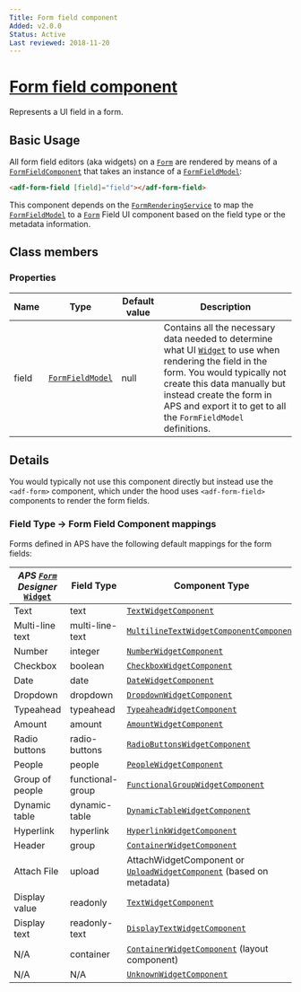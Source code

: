 ```yaml
---
Title: Form field component
Added: v2.0.0
Status: Active
Last reviewed: 2018-11-20
---
```


# [Form field component](../../../lib/core/form/components/form-field/form-field.component.ts "Defined in form-field.component.ts")

Represents a UI field in a form.

## Basic Usage

All form field editors (aka widgets) on a [`Form`](../../../lib/process-services/src/lib/task-list/models/form.model.ts) are rendered by means of a [`FormFieldComponent`](../../core/components/form-field.component.md)
that takes an instance of a [`FormFieldModel`](../../core/models/form-field.model.md):

```html
<adf-form-field [field]="field"></adf-form-field>
```

This component depends on the [`FormRenderingService`](../../core/services/form-rendering.service.md) to map the [`FormFieldModel`](../../core/models/form-field.model.md) to a [`Form`](../../../lib/process-services/src/lib/task-list/models/form.model.ts) Field UI component
based on the field type or the metadata information.

## Class members

### Properties

| Name | Type | Default value | Description |
| --- | --- | --- | --- |
| field | [`FormFieldModel`](../../core/models/form-field.model.md) | null | Contains all the necessary data needed to determine what UI [`Widget`](../../../lib/testing/src/lib/core/pages/form/widgets/widget.ts) to use when rendering the field in the form. You would typically not create this data manually but instead create the form in APS and export it to get to all the `FormFieldModel` definitions. |

## Details

You would typically not use this component directly but instead use the `<adf-form>` component, which under the hood
uses `<adf-form-field>` components to render the form fields.

### Field Type -> Form Field Component mappings

Forms defined in APS have the following default mappings for the form fields:

| *APS [`Form`](../../../lib/process-services/src/lib/task-list/models/form.model.ts) Designer* [`Widget`](../../../lib/testing/src/lib/core/pages/form/widgets/widget.ts) | Field Type       | Component Type                                                                                                                            |
| ------------------------------------------------------------------------------------------------------------------------------------------------------------------------ | ---------------- | ----------------------------------------------------------------------------------------------------------------------------------------- |
| Text                                                                                                                                                                     | text             | [`TextWidgetComponent`](../../../lib/core/form/components/widgets/text/text.widget.ts)                                                    |
| Multi-line text                                                                                                                                                          | multi-line-text  | [`MultilineTextWidgetComponentComponent`](../../../lib/core/form/components/widgets/multiline-text/multiline-text.widget.ts)              |
| Number                                                                                                                                                                   | integer          | [`NumberWidgetComponent`](../../../lib/core/form/components/widgets/number/number.widget.ts)                                              |
| Checkbox                                                                                                                                                                 | boolean          | [`CheckboxWidgetComponent`](../../../lib/core/form/components/widgets/checkbox/checkbox.widget.ts)                                        |
| Date                                                                                                                                                                     | date             | [`DateWidgetComponent`](../../../lib/core/form/components/widgets/date/date.widget.ts)                                                    |
| Dropdown                                                                                                                                                                 | dropdown         | [`DropdownWidgetComponent`](../../../lib/core/form/components/widgets/dropdown/dropdown.widget.ts)                                        |
| Typeahead                                                                                                                                                                | typeahead        | [`TypeaheadWidgetComponent`](../../../lib/core/form/components/widgets/typeahead/typeahead.widget.ts)                                     |
| Amount                                                                                                                                                                   | amount           | [`AmountWidgetComponent`](../../../lib/core/form/components/widgets/amount/amount.widget.ts)                                              |
| Radio buttons                                                                                                                                                            | radio-buttons    | [`RadioButtonsWidgetComponent`](../../../lib/core/form/components/widgets/radio-buttons/radio-buttons.widget.ts)                          |
| People                                                                                                                                                                   | people           | [`PeopleWidgetComponent`](../../../lib/core/form/components/widgets/people/people.widget.ts)                                              |
| Group of people                                                                                                                                                          | functional-group | [`FunctionalGroupWidgetComponent`](../../../lib/core/form/components/widgets/functional-group/functional-group.widget.ts)                 |
| Dynamic table                                                                                                                                                            | dynamic-table    | [`DynamicTableWidgetComponent`](../../../lib/core/form/components/widgets/dynamic-table/dynamic-table.widget.ts)                          |
| Hyperlink                                                                                                                                                                | hyperlink        | [`HyperlinkWidgetComponent`](../../../lib/core/form/components/widgets/hyperlink/hyperlink.widget.ts)                                     |
| Header                                                                                                                                                                   | group            | [`ContainerWidgetComponent`](../../../lib/core/form/components/widgets/container/container.widget.ts)                                     |
| Attach File                                                                                                                                                              | upload           | AttachWidgetComponent or [`UploadWidgetComponent`](../../../lib/core/form/components/widgets/upload/upload.widget.ts) (based on metadata) |
| Display value                                                                                                                                                            | readonly         | [`TextWidgetComponent`](../../../lib/core/form/components/widgets/text/text.widget.ts)                                                    |
| Display text                                                                                                                                                             | readonly-text    | [`DisplayTextWidgetComponent`](../../../lib/core/form/components/widgets/display-text/display-text.widget.ts)                             |
| N/A                                                                                                                                                                      | container        | [`ContainerWidgetComponent`](../../../lib/core/form/components/widgets/container/container.widget.ts) (layout component)                  |
| N/A                                                                                                                                                                      | N/A              | [`UnknownWidgetComponent`](../../../lib/core/form/components/widgets/unknown/unknown.widget.ts)                                           |
